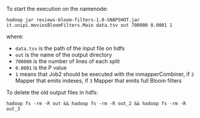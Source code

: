 To start the execution on the namenode:

``` 
hadoop jar reviews-bloom-filters-1.0-SNAPSHOT.jar it.unipi.moviesBloomFilters.Main data.tsv out 700000 0.0001 1
``` 

where:
- `data.tsv` is the path of the input file on hdfs
- `out` is the name of the output directory
- `700000` is the number of lines of each split
- `0.0001` is the P value
- `1` means that Job2 should be executed with the inmapperCombiner, if `2` Mapper that emits indexes, if `3` Mapper that emits full Bloom filters


To delete the old output files in hdfs:
``` 
hadoop fs -rm -R out && hadoop fs -rm -R out_2 && hadoop fs -rm -R out_3
``` 